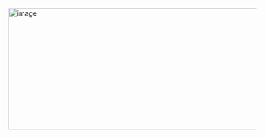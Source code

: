 <img width="580" height="248" alt="image" src="https://github.com/user-attachments/assets/2ac710a9-5d76-4951-9dc2-b07a280d2035" />
